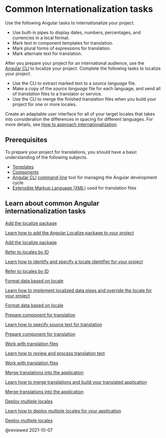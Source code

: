 # Common Internationalization tasks

Use the following Angular tasks to internationalize your project.

*   Use built-in pipes to display dates, numbers, percentages, and currencies in a local format.
*   Mark text in component templates for translation.
*   Mark plural forms of expressions for translation.
*   Mark alternate text for translation.

After you prepare your project for an international audience, use the [Angular CLI][AioCliMain] to localize your project.
Complete the following tasks to localize your project.

*   Use the CLI to extract marked text to a *source language* file.
*   Make a copy of the *source language* file for each language, and send all of *translation* files to a translator or service.
*   Use the CLI to merge the finished translation files when you build your project for one or more locales.

<div class="alert is-helpful">

Create an adaptable user interface for all of your target locales that takes into consideration the differences in spacing for different languages.
For more details, see [How to approach internationalization][ThinkwithgoogleMarketfinderIntlEnUsGuideHowToApproachI18nOverview].

</div>

## Prerequisites

To prepare your project for translations, you should have a basic understanding of the following subjects.

*   [Templates][AioGuideGlossaryTemplate]
*   [Components][AioGuideGlossaryComponent]
*   [Angular CLI][AioCliMain] [command-line][AioGuideGlossaryCommandLineInterfaceCli] tool for managing the Angular development cycle
*   [Extensible Markup Language (XML)][W3Xml] used for translation files

## Learn about common Angular internationalization tasks

<div class="card-container">
    <a href="guide/i18n-common-add-package" class="docs-card" title="Add the localize package">
        <section>Add the localize package</section>
        <p>Learn how to add the Angular Localize package to your project</p>
        <p class="card-footer">Add the localize package</p>
    </a>
    <a href="guide/i18n-common-locale-id" class="docs-card" title="Refer to locales by ID">
        <section>Refer to locales by ID</section>
        <p>Learn how to identify and specify a locale identifier for your project</p>
        <p class="card-footer">Refer to locales by ID</p>
    </a>
    <a href="guide/i18n-common-format-data-locale" class="docs-card" title="Format data based on locale">
        <section>Format data based on locale</section>
        <p>Learn how to implement localized data pipes and override the locale for your project</p>
        <p class="card-footer">Format data based on locale</p>
    </a>
    <a href="guide/i18n-common-prepare" class="docs-card" title="Prepare component for translation">
        <section>Prepare component for translation</section>
        <p>Learn how to specify source text for translation</p>
        <p class="card-footer">Prepare component for translation</p>
    </a>
    <a href="guide/i18n-common-translation-files" class="docs-card" title="Work with translation files">
        <section>Work with translation files</section>
        <p>Learn how to review and process translation text</p>
        <p class="card-footer">Work with translation files</p>
    </a>
    <a href="guide/i18n-common-merge" class="docs-card" title="Merge translations into the application">
        <section>Merge translations into the application</section>
        <p>Learn how to merge translations and build your translated application</p>
        <p class="card-footer">Merge translations into the application</p>
    </a>
    <a href="guide/i18n-common-deploy" class="docs-card" title="Deploy multiple locales">
        <section>Deploy multiple locales</section>
        <p>Learn how to deploy multiple locales for your application</p>
        <p class="card-footer">Deploy multiple locales</p>
    </a>
</div>

<!-- links -->

[AioCliMain]: cli "CLI Overview and Command Reference | Angular"

[AioGuideGlossaryCommandLineInterfaceCli]: guide/glossary#command-line-interface-cli "command-line interface (CLI) - Glossary | Angular"
[AioGuideGlossaryComponent]: guide/glossary#component "component - Glossary | Angular"
[AioGuideGlossaryTemplate]: guide/glossary#template "template - Glossary | Angular"

<!-- external links -->

[ThinkwithgoogleMarketfinderIntlEnUsGuideHowToApproachI18nOverview]: https://marketfinder.thinkwithgoogle.com/intl/en_us/guide/how-to-approach-i18n#overview "Overview - How to approach internationalization | Market Finder | Think with Google"

[W3Xml]: https://www.w3.org/XML "Extensible Markup Language (XML) | W3C"

<!-- end links -->

@reviewed 2021-10-07
